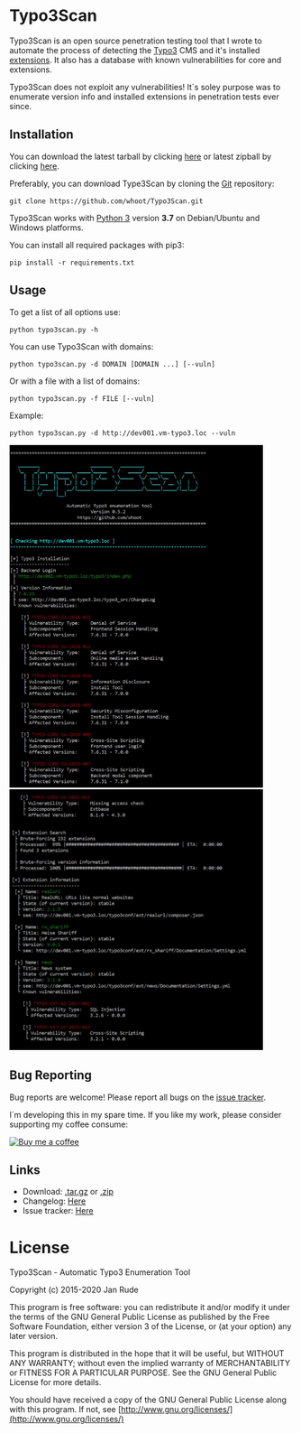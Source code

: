 # Typo3Scan

Typo3Scan is an open source penetration testing tool that I wrote to automate the process of detecting the [Typo3](https://typo3.org) CMS and it's installed [extensions](https://extensions.typo3.org/).
It also has a database with known vulnerabilities for core and extensions. 

Typo3Scan does not exploit any vulnerabilities! It´s soley purpose was to enumerate version info and installed extensions in penetration tests ever since.

## Installation

You can download the latest tarball by clicking [here](https://github.com/whoot/Typo3Scan/tarball/master) or latest zipball by clicking  [here](https://github.com/whoot/Typo3Scan/zipball/master).

Preferably, you can download Type3Scan by cloning the [Git](https://github.com/whoot/Typo3Scan) repository:

    git clone https://github.com/whoot/Typo3Scan.git

Typo3Scan works with [Python 3](http://www.python.org/download/) version **3.7** on Debian/Ubuntu and Windows platforms.

You can install all required packages with pip3:

	pip install -r requirements.txt

## Usage

To get a list of all options use:

    python typo3scan.py -h

You can use Typo3Scan with domains:

	python typo3scan.py -d DOMAIN [DOMAIN ...] [--vuln]

Or with a file with a list of domains:

	python typo3scan.py -f FILE [--vuln]

Example:

	python typo3scan.py -d http://dev001.vm-typo3.loc --vuln

<img src="./doc/core_vulns.jpg" width="450">
<img src="./doc/ext_vulns.jpg" width="450">

## Bug Reporting

Bug reports are welcome! Please report all bugs on the [issue tracker](https://github.com/whoot/Typo3Scan/issues).

I´m developing this in my spare time. If you like my work, please consider supporting my coffee consume:

[![Buy me a coffee](https://www.buymeacoffee.com/assets/img/custom_images/orange_img.png)](https://www.buymeacoffee.com/whoot)


## Links

* Download: [.tar.gz](https://github.com/whoot/Typo3Scan/tarball/master) or [.zip](https://github.com/whoot/Typo3Scan/archive/master.zip)
* Changelog: [Here](https://github.com/whoot/Typo3Scan/blob/master/doc/CHANGELOG.md)
* Issue tracker: [Here](https://github.com/whoot/Typo3Scan/issues)

# License

Typo3Scan - Automatic Typo3 Enumeration Tool

Copyright (c) 2015-2020 Jan Rude

This program is free software: you can redistribute it and/or modify
it under the terms of the GNU General Public License as published by
the Free Software Foundation, either version 3 of the License, or
(at your option) any later version.

This program is distributed in the hope that it will be useful,
but WITHOUT ANY WARRANTY; without even the implied warranty of
MERCHANTABILITY or FITNESS FOR A PARTICULAR PURPOSE.  See the
GNU General Public License for more details.

You should have received a copy of the GNU General Public License
along with this program. If not, see [http://www.gnu.org/licenses/](http://www.gnu.org/licenses/)
